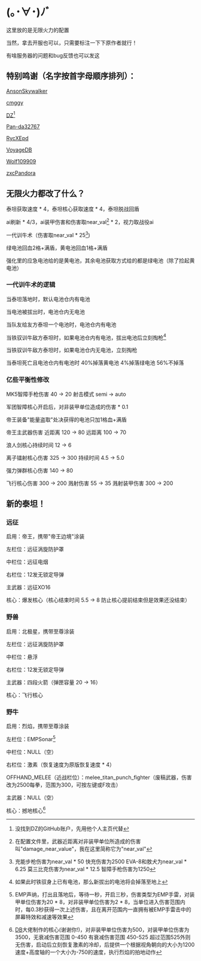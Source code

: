 # (｡･∀･)ﾉﾞ

这里放的是无限火力的配置

当然，拿去开服也可以，只需要标注一下下原作者就行！

有啥服务器的问题和bug反馈也可以发这

## 特别鸣谢（名字按首字母顺序排列）：

[AnsonSkywalker][AnsonSkywalker]

[cmggy][cmggy]

[DZ][DZ][^1]

[^1]:没找到DZ的GitHub账户，先用他个人主页代替

[Pan-da32767][Pan-da32767]

[RycXEpd][RycXEpd]

[VoyageDB][VoyageDB]

[Wolf109909][Wolf109909]

[zxcPandora][zxcPandora]

## 无限火力都改了什么？

泰坦获取速度 \* 4，泰坦核心获取速度 \* 4，泰坦脱战回盾

ai刷新 \* 4/3，ai装甲伤害和伤害取near_val[^2] \* 2，视力取战役ai

[^2]:在配置文件里，武器近距离对非装甲单位所造成的伤害叫"damage_near_value"，我在这里简称它为"near_val"

一代训牛术（伤害取near_val \* 25[^3])

[^3]:充能步枪伤害为near_val \* 50 快充伤害为2500  EVA-8和敖犬为near_val \* 6.25  莫三比克伤害为near_val \* 12.5  智障手枪伤害为1250

绿电池回血2格+满盾，黄电池回血1格+满盾

强化里的应急电池给的是黄电池，其余电池获取方式给的都是绿电池（除了捡起黄电池）

### 一代训牛术的逻辑

当泰坦落地时，默认电池仓内有电池

当电池被拔出时，电池仓内无电池

当队友给友方泰坦一个电池时，电池仓内有电池



当铁驭训牛敌方泰坦时，如果电池仓内有电池，拔出电池后立刻掏枪[^4]

[^4]:如果此时铁驭身上已有电池，那么新拔出的电池将会掉落至地上

当铁驭训牛敌方泰坦时，如果电池仓内无电池，立刻掏枪



当泰坦死亡且电池仓内有电池时 40%掉落黄电池 4%掉落绿电池 56%不掉落

### 亿些平衡性修改

MK5智障手枪伤害 40 -> 20  射击模式 semi -> auto

军团智障核心开启后，对非装甲单位造成的伤害 \* 0.1

帝王装备"能量盗取"处决获得的电池只加1格血+满盾

帝王主武器伤害  近距离 120 -> 80  远距离 100 -> 70

浪人剑核心持续时间 12 -> 6

离子镭射核心伤害 325 -> 300  持续时间 4.5 -> 5.0

强力弹群核心伤害 140 -> 80

飞行核心伤害 300 -> 200  溅射伤害 55 -> 35  溅射装甲伤害 300 -> 200

## 新的泰坦！

### 远征

启用：帝王，携带"帝王边境"涂装

左栏位：远征涡旋防护罩

中栏位：远征电烟

右栏位：12发无锁定导弹

主武器：远征XO16

核心：爆发核心（核心结束时间 5.5 -> 8  防止核心提前结束但是效果还没结束）

### 野兽

启用：北极星，携带至尊涂装

左栏位：远征涡旋防护罩

中栏位：悬浮

右栏位：12发无锁定导弹

主武器：四段火箭（弹匣容量 20 -> 16）

核心：飞行核心

### 野牛

启用：烈焰，携带至尊涂装

左栏位：EMPSonar[^5]

[^5]:EMP声纳，打出且落地后，等待一秒，开启三秒，伤害类型为EMP手雷，对装甲单位伤害为20 \* 8，对非装甲单位伤害为2 \* 8，当单位进入伤害范围内时，每0.3秒获得一次上述伤害，且在离开范围内一直拥有被EMP手雷击中的屏幕特效和减速等效果

中栏位：NULL（空）

右栏位：激素（恢复速度为原版恢复速度 \* 4）

OFFHAND_MELEE（近战栏位）：melee_titan_punch_fighter（废稿武器，伤害改为2500每拳，范围为300，可按左键或F攻击）

主武器：NULL（空）

核心：撼地核心[^6]

[^6]:[DB][VoyageDB]大佬制作的核心(谢谢你!)，对非装甲单位伤害为500，对装甲单位伤害为3500，无衰减伤害范围 0-450  有衰减伤害范围 450-525  超过范围525外则无伤害，启动后立刻恢复激素的冷却，后提供一个根据视角朝向的大小为1200速度+高度轴的一个大小为-750的速度，执行烈焰的拍地动作

[RycXEpd]:https://github.com/RycXEpd
[VoyageDB]:https://github.com/DBmaoha
[cmggy]:https://github.com/cmggy
[Pan-da32767]:https://github.com/Pan-da32767
[zxcPandora]:https://github.com/zxcPandora
[DZ]:https://inchaos.icu/
[AnsonSkywalker]:https://github.com/AnsonSkywalker
[Wolf109909]:https://github.com/wolf109909
[BobTheBob9]:https://github.com/bobthebob9
